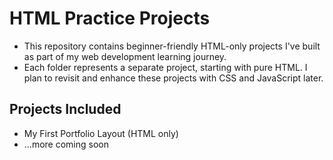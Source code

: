 # HTML Practice Projects

* This repository contains beginner-friendly HTML-only projects I've built as part of my web development learning journey.
* Each folder represents a separate project, starting with pure HTML. I plan to revisit and enhance these projects with CSS and JavaScript later.

## Projects Included

- My First Portfolio Layout (HTML only)
- ...more coming soon

